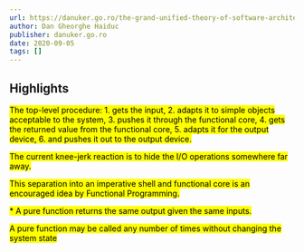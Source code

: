 ```yaml
---
url: https://danuker.go.ro/the-grand-unified-theory-of-software-architecture.html
author: Dan Gheorghe Haiduc
publisher: danuker.go.ro
date: 2020-09-05
tags: []
---
```


## Highlights
<mark>The top-level procedure: 1. gets the input, 2. adapts it to simple objects acceptable to the system, 3. pushes it through the functional core, 4. gets the returned value from the functional core, 5. adapts it for the output device, 6. and pushes it out to the output device.</mark>

<mark>The current knee-jerk reaction is to hide the I/O operations somewhere far away.</mark>

<mark>This separation into an imperative shell and functional core is an encouraged idea by Functional Programming.</mark>

<mark>* A pure function returns the same output given the same inputs.</mark>

<mark>A pure function may be called any number of times without changing the system state</mark>

